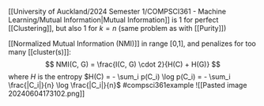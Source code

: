 [[University of Auckland/2024 Semester 1/COMPSCI361 - Machine Learning/Mutual Information|Mutual Information]] is 1 for perfect [[Clustering]], but also 1 for $k=n$ (same problem as with [[Purity]])

[[Normalized Mutual Information (NMI)]] in range [0,1], and penalizes for too many [[cluster(s)]]:
$$
NMI(C, G) = \frac{I(C, G) \cdot 2}{H(C) + H(G)}
$$
where $H$ is the entropy $H(C) = - \sum_i p(C_i) \log p(C_i) = - \sum_i \frac{|C_i|}{n} \log \frac{|C_i|}{n}$
#compsci361example ![[Pasted image 20240604173102.png]]